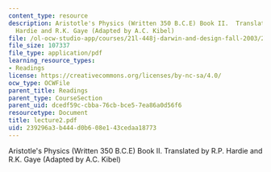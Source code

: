 ```yaml
---
content_type: resource
description: Aristotle's Physics (Written 350 B.C.E) Book II.  Translated by R.P.
  Hardie and R.K. Gaye (Adapted by A.C. Kibel)
file: /ol-ocw-studio-app/courses/21l-448j-darwin-and-design-fall-2003/239296a3b444d0b608e143cedaa18773_lecture2.pdf
file_size: 107337
file_type: application/pdf
learning_resource_types:
- Readings
license: https://creativecommons.org/licenses/by-nc-sa/4.0/
ocw_type: OCWFile
parent_title: Readings
parent_type: CourseSection
parent_uid: dcedf59c-cbba-76cb-bce5-7ea86a0d56f6
resourcetype: Document
title: lecture2.pdf
uid: 239296a3-b444-d0b6-08e1-43cedaa18773
---
```

Aristotle's Physics (Written 350 B.C.E) Book II.  Translated by R.P. Hardie and R.K. Gaye (Adapted by A.C. Kibel)